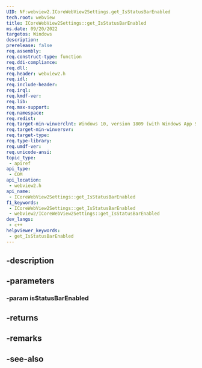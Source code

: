 ```yaml
---
UID: NF:webview2.ICoreWebView2Settings.get_IsStatusBarEnabled
tech.root: webview
title: ICoreWebView2Settings::get_IsStatusBarEnabled
ms.date: 09/20/2022
targetos: Windows
description: 
prerelease: false
req.assembly: 
req.construct-type: function
req.ddi-compliance: 
req.dll: 
req.header: webview2.h
req.idl: 
req.include-header: 
req.irql: 
req.kmdf-ver: 
req.lib: 
req.max-support: 
req.namespace: 
req.redist: 
req.target-min-winverclnt: Windows 10, version 1809 (with Windows App SDK 1.1 or later)
req.target-min-winversvr: 
req.target-type: 
req.type-library: 
req.umdf-ver: 
req.unicode-ansi: 
topic_type:
 - apiref
api_type:
 - COM
api_location:
 - webview2.h
api_name:
 - ICoreWebView2Settings::get_IsStatusBarEnabled
f1_keywords:
 - ICoreWebView2Settings::get_IsStatusBarEnabled
 - webview2/ICoreWebView2Settings::get_IsStatusBarEnabled
dev_langs:
 - c++
helpviewer_keywords:
 - get_IsStatusBarEnabled
---
```


## -description

## -parameters

### -param isStatusBarEnabled

## -returns

## -remarks

## -see-also

